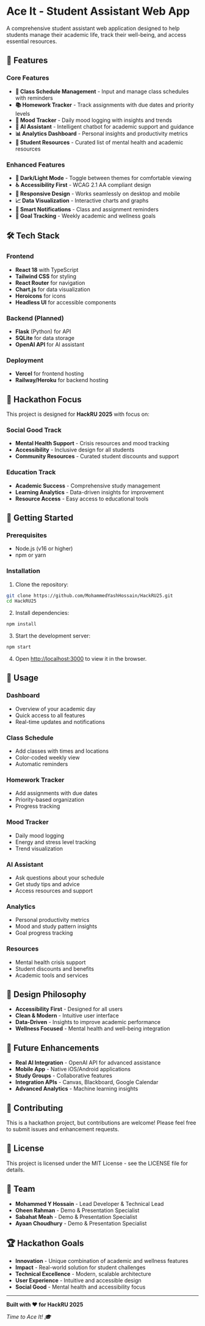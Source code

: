 # Ace It - Student Assistant Web App

A comprehensive student assistant web application designed to help students manage their academic life, track their well-being, and access essential resources.

## 🚀 Features

### Core Features
- **📅 Class Schedule Management** - Input and manage class schedules with reminders
- **📚 Homework Tracker** - Track assignments with due dates and priority levels
- **💭 Mood Tracker** - Daily mood logging with insights and trends
- **🤖 AI Assistant** - Intelligent chatbot for academic support and guidance
- **📊 Analytics Dashboard** - Personal insights and productivity metrics
- **🔗 Student Resources** - Curated list of mental health and academic resources

### Enhanced Features
- **🌙 Dark/Light Mode** - Toggle between themes for comfortable viewing
- **♿ Accessibility First** - WCAG 2.1 AA compliant design
- **📱 Responsive Design** - Works seamlessly on desktop and mobile
- **📈 Data Visualization** - Interactive charts and graphs
- **🔔 Smart Notifications** - Class and assignment reminders
- **🎯 Goal Tracking** - Weekly academic and wellness goals

## 🛠️ Tech Stack

### Frontend
- **React 18** with TypeScript
- **Tailwind CSS** for styling
- **React Router** for navigation
- **Chart.js** for data visualization
- **Heroicons** for icons
- **Headless UI** for accessible components

### Backend (Planned)
- **Flask** (Python) for API
- **SQLite** for data storage
- **OpenAI API** for AI assistant

### Deployment
- **Vercel** for frontend hosting
- **Railway/Heroku** for backend hosting

## 🎯 Hackathon Focus

This project is designed for **HackRU 2025** with focus on:

### Social Good Track
- **Mental Health Support** - Crisis resources and mood tracking
- **Accessibility** - Inclusive design for all students
- **Community Resources** - Curated student discounts and support

### Education Track
- **Academic Success** - Comprehensive study management
- **Learning Analytics** - Data-driven insights for improvement
- **Resource Access** - Easy access to educational tools

## 🚀 Getting Started

### Prerequisites
- Node.js (v16 or higher)
- npm or yarn

### Installation

1. Clone the repository:
```bash
git clone https://github.com/MohammedYashHossain/HackRU25.git
cd HackRU25
```

2. Install dependencies:
```bash
npm install
```

3. Start the development server:
```bash
npm start
```

4. Open [http://localhost:3000](http://localhost:3000) to view it in the browser.

## 📱 Usage

### Dashboard
- Overview of your academic day
- Quick access to all features
- Real-time updates and notifications

### Class Schedule
- Add classes with times and locations
- Color-coded weekly view
- Automatic reminders

### Homework Tracker
- Add assignments with due dates
- Priority-based organization
- Progress tracking

### Mood Tracker
- Daily mood logging
- Energy and stress level tracking
- Trend visualization

### AI Assistant
- Ask questions about your schedule
- Get study tips and advice
- Access resources and support

### Analytics
- Personal productivity metrics
- Mood and study pattern insights
- Goal progress tracking

### Resources
- Mental health crisis support
- Student discounts and benefits
- Academic tools and services

## 🎨 Design Philosophy

- **Accessibility First** - Designed for all users
- **Clean & Modern** - Intuitive user interface
- **Data-Driven** - Insights to improve academic performance
- **Wellness Focused** - Mental health and well-being integration

## 🔮 Future Enhancements

- **Real AI Integration** - OpenAI API for advanced assistance
- **Mobile App** - Native iOS/Android applications
- **Study Groups** - Collaborative features
- **Integration APIs** - Canvas, Blackboard, Google Calendar
- **Advanced Analytics** - Machine learning insights

## 🤝 Contributing

This is a hackathon project, but contributions are welcome! Please feel free to submit issues and enhancement requests.

## 📄 License

This project is licensed under the MIT License - see the LICENSE file for details.

## 👥 Team

- **Mohammed Y Hossain** - Lead Developer & Technical Lead
- **Oheen Rahman** - Demo & Presentation Specialist
- **Sabahat Meah** - Demo & Presentation Specialist  
- **Ayaan Choudhury** - Demo & Presentation Specialist

## 🏆 Hackathon Goals

- **Innovation** - Unique combination of academic and wellness features
- **Impact** - Real-world solution for student challenges
- **Technical Excellence** - Modern, scalable architecture
- **User Experience** - Intuitive and accessible design
- **Social Good** - Mental health and accessibility focus

---

**Built with ❤️ for HackRU 2025**

*Time to Ace It! 🎓*
